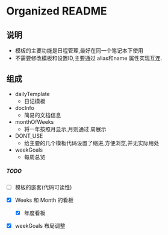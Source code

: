# Organized README


## 说明
- 模板的主要功能是日程管理,最好在同一个笔记本下使用
- 不需要修改模板和设置ID,主要通过 alias和name 属性实现互连.

## 组成
* dailyTemplate
  * 日记模板
* docInfo
  * 简易的文档信息
* monthOfWeeks
  * 将一年按照月显示,月则通过 周展示
* DONT_USE
  * 给主要的几个模板代码设置了缩进,方便浏览,并无实际用处
* weekGoals
  * 每周总览

##### TODO

* [ ] 模板的嵌套(代码可读性)
* [X] Weeks 和 Month 的看板
  * [X] 年度看板
* [X] weekGoals 布局调整
  